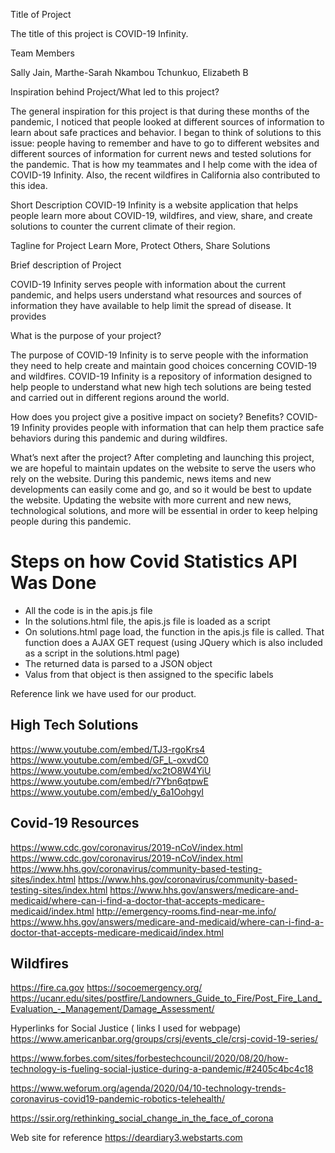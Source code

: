 Title of Project

The title of this project is COVID-19 Infinity.

Team Members

Sally Jain, Marthe-Sarah Nkambou Tchunkuo, 
Elizabeth B 

Inspiration behind Project/What led to this project?

The general inspiration for this project is that during these months of the pandemic, I noticed that people looked at different sources of information to learn about safe practices and behavior. I began to think of solutions to this issue: people having to remember and have to go to different websites and different sources of information for current news and tested solutions for the pandemic. That is how my teammates and I help come with the idea of COVID-19 Infinity. Also, the recent wildfires in California also contributed to this idea.

Short Description
COVID-19 Infinity is a website application that helps people learn more about COVID-19, wildfires, and view, share, and create solutions to counter the current climate of their region.

Tagline for Project
Learn More, Protect Others, Share Solutions

Brief description of Project

COVID-19 Infinity serves people with information about the current pandemic, and helps users understand what resources and sources of information they have available to help limit the spread of disease. It provides 

What is the purpose of your project?

The purpose of COVID-19 Infinity is to serve people with the information they need to help create and maintain good choices concerning COVID-19 and wildfires. COVID-19 Infinity is a repository of information designed to help people to understand what new high tech solutions are being tested and carried out in different regions around the world. 

How does you project give a positive impact on society? Benefits?
COVID-19 Infinity provides people with information that can help them practice safe behaviors during this pandemic and during wildfires. 



What’s next after the project?
After completing and launching this project, we are hopeful to maintain updates on the website to serve the users who rely on the website. During this pandemic, news items and new developments can easily come and go, and so it would be best to update the website. Updating the website with more current and new news, technological solutions, and more will be essential in order to keep helping people during this pandemic.

Steps on how Covid Statistics API Was Done
==========================================
- All the code is in the apis.js file
- In the solutions.html file, the apis.js file is loaded as a script
- On solutions.html page load, the function in the apis.js file is called. That function does a AJAX GET request (using JQuery which is also included as a script in the solutions.html page)
- The returned data is parsed to a JSON object
- Valus from that object is then assigned to the specific labels

Reference link we have used for our product.

High Tech Solutions
----------------------------------------
https://www.youtube.com/embed/TJ3-rgoKrs4
https://www.youtube.com/embed/GF_L-oxvdC0
https://www.youtube.com/embed/xc2tO8W4YiU
https://www.youtube.com/embed/r7Ybn6qtpwE
https://www.youtube.com/embed/y_6a1OohgyI

Covid-19 Resources
----------------------------------------
https://www.cdc.gov/coronavirus/2019-nCoV/index.html
https://www.cdc.gov/coronavirus/2019-nCoV/index.html
https://www.hhs.gov/coronavirus/community-based-testing-sites/index.html
https://www.hhs.gov/coronavirus/community-based-testing-sites/index.html
https://www.hhs.gov/answers/medicare-and-medicaid/where-can-i-find-a-doctor-that-accepts-medicare-medicaid/index.html
http://emergency-rooms.find-near-me.info/
https://www.hhs.gov/answers/medicare-and-medicaid/where-can-i-find-a-doctor-that-accepts-medicare-medicaid/index.html

Wildfires
----------------------------------------
https://fire.ca.gov
https://socoemergency.org/
https://ucanr.edu/sites/postfire/Landowners_Guide_to_Fire/Post_Fire_Land_Evaluation_-_Management/Damage_Assessment/

Hyperlinks for Social Justice ( links I used for webpage)
https://www.americanbar.org/groups/crsj/events_cle/crsj-covid-19-series/


https://www.forbes.com/sites/forbestechcouncil/2020/08/20/how-technology-is-fueling-social-justice-during-a-pandemic/#2405c4bc4c18


https://www.weforum.org/agenda/2020/04/10-technology-trends-coronavirus-covid19-pandemic-robotics-telehealth/


https://ssir.org/rethinking_social_change_in_the_face_of_corona

Web site for reference
https://deardiary3.webstarts.com

